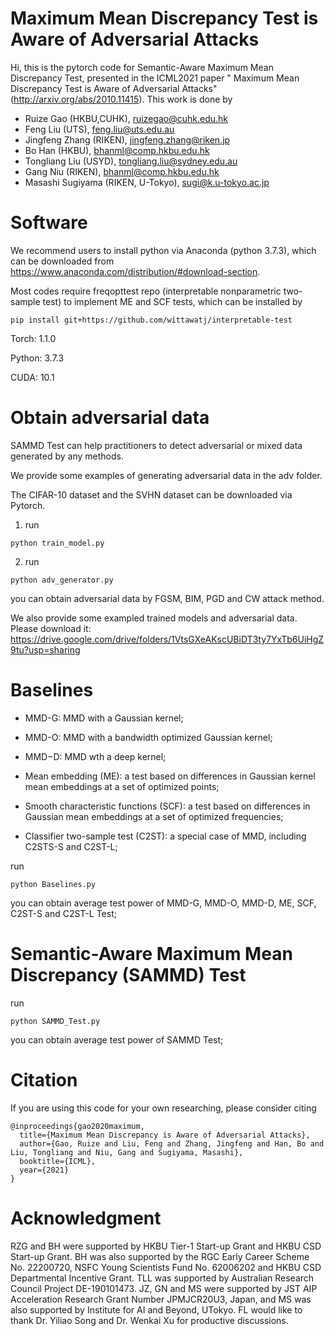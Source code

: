 # Maximum Mean Discrepancy Test is Aware of Adversarial Attacks
Hi, this is the pytorch code for Semantic-Aware Maximum Mean Discrepancy Test, presented in the ICML2021 paper " Maximum Mean Discrepancy Test is Aware of Adversarial Attacks" (http://arxiv.org/abs/2010.11415). This work is done by  

- Ruize Gao (HKBU,CUHK), ruizegao@cuhk.edu.hk  
- Feng Liu (UTS), feng.liu@uts.edu.au  
- Jingfeng Zhang (RIKEN), jingfeng.zhang@riken.jp  
- Bo Han (HKBU), bhanml@comp.hkbu.edu.hk   
- Tongliang Liu (USYD), tongliang.liu@sydney.edu.au  
- Gang Niu (RIKEN), bhanml@comp.hkbu.edu.hk  
- Masashi Sugiyama (RIKEN, U-Tokyo), sugi@k.u-tokyo.ac.jp   
# Software
We recommend users to install python via Anaconda (python 3.7.3), which can be downloaded from https://www.anaconda.com/distribution/#download-section.  

Most codes require freqopttest repo (interpretable nonparametric two-sample test) to implement ME and SCF tests, which can be installed by  
```
pip install git+https://github.com/wittawatj/interpretable-test
```
Torch: 1.1.0  

Python: 3.7.3  

CUDA: 10.1  

# Obtain adversarial data
SAMMD Test can help practitioners to detect adversarial or mixed data generated by any methods.  

We provide some examples of generating adversarial data in the adv folder.  

The CIFAR-10 dataset and the SVHN dataset can be downloaded via Pytorch.  

1) run
```
python train_model.py
```

2) run  
```
python adv_generator.py  
```
you can obtain adversarial data by FGSM, BIM, PGD and CW attack method.

We also provide some exampled trained models and adversarial data. Please download it:
https://drive.google.com/drive/folders/1VtsGXeAKscUBiDT3ty7YxTb6UiHgZ9tu?usp=sharing

# Baselines
- MMD-G: MMD with a Gaussian kernel;  

- MMD-O: MMD with a bandwidth optimized Gaussian kernel;  

- MMD−D: MMD wth a deep kernel;  

- Mean embedding (ME): a test based on differences in Gaussian kernel mean embeddings at a set of optimized points;  

- Smooth characteristic functions (SCF): a test based on differences in Gaussian mean embeddings at a set of optimized frequencies;  

- Classifier two-sample test (C2ST): a special case of MMD, including C2STS-S and C2ST-L;  

run  
```
python Baselines.py  
```
you can obtain average test power of MMD-G, MMD-O, MMD-D, ME, SCF, C2ST-S and C2ST-L Test;  


# Semantic-Aware Maximum Mean Discrepancy (SAMMD) Test
run  
```
python SAMMD_Test.py  
```
you can obtain average test power of SAMMD Test;

# Citation
If you are using this code for your own researching, please consider citing
```
@inproceedings{gao2020maximum,
  title={Maximum Mean Discrepancy is Aware of Adversarial Attacks},
  author={Gao, Ruize and Liu, Feng and Zhang, Jingfeng and Han, Bo and Liu, Tongliang and Niu, Gang and Sugiyama, Masashi},
  booktitle={ICML},
  year={2021}
}
```

# Acknowledgment
RZG and BH were supported by HKBU Tier-1 Start-up Grant and HKBU CSD Start-up Grant. BH was also supported by the RGC Early Career Scheme No. 22200720, NSFC Young Scientists Fund No. 62006202 and HKBU CSD Departmental Incentive Grant. TLL was supported by Australian Research Council Project DE-190101473. JZ, GN and MS were supported by JST AIP Acceleration Research Grant Number JPMJCR20U3, Japan, and MS was also supported by Institute for AI and Beyond, UTokyo. FL would like to thank Dr. Yiliao Song and Dr. Wenkai Xu for productive discussions.


